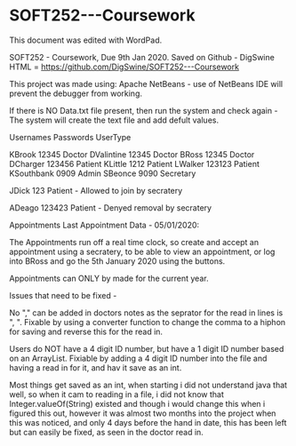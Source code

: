 # SOFT252---Coursework
This document was edited with WordPad.

SOFT252 - Coursework, Due 9th Jan 2020.
Saved on Github - DigSwine 
HTML = https://github.com/DigSwine/SOFT252---Coursework

This project was made using: Apache NetBeans  - use of NetBeans IDE will prevent the debugger from working. 


If there is NO Data.txt file present, then run the system and check again - The system will create the text file and add defult values.


Usernames 		Passwords		UserType

KBrook		12345			Doctor
DValintine		12345			Doctor
BRoss			12345			Doctor
DCharger		123456		Patient
KLittle		1212			Patient
LWalker		123123		Patient
KSouthbank		0909			Admin
SBeonce		9090			Secretary

JDick			123			Patient - Allowed to join by 							     secratery

ADeago		123423		Patient - Denyed removal by 								secratery


Appointments
Last Appointment Data - 05/01/2020:
	
The Appointments run off a real time clock, so create and accept an appointment using a secratery, to be able to view an appointment, or log into BRoss and go the 5th January 2020 using the buttons.

Appointments can ONLY by made for the current year.



Issues that need to be fixed -

No "," can be added in doctors notes as the seprator for the read in lines is ", ". Fixable by using a converter function to change the comma to a hiphon for saving and reverse this for the read in.

Users do NOT have a 4 digit ID number, but have a 1 digit ID number based on an ArrayList. Fixiable by adding a 4 digit ID number into the file and having a read in for it, and hav it save as an int.

Most things get saved as an int, when starting i did not understand java that well, so when it cam to reading in a file, i did not know that Integer.valueOf(String) existed and though i would change this when i figured this out, however it was almost two months into the project when this was noticed, and only 4 days before the hand in date, this has been left but can easily be fixed, as seen in the doctor read in.





